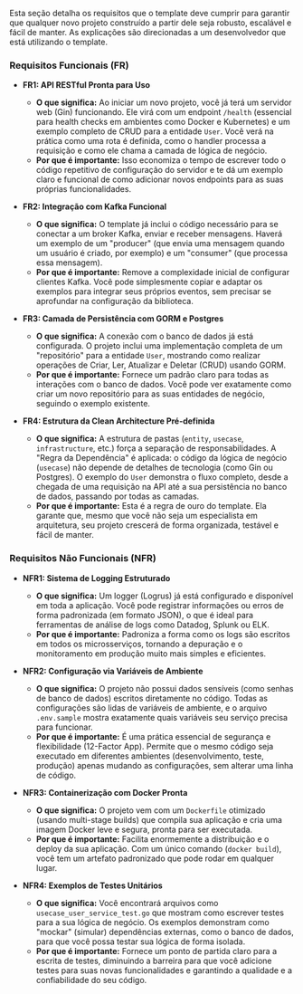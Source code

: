 Esta seção detalha os requisitos que o template deve cumprir para garantir que qualquer novo projeto construído a partir dele seja robusto, escalável e fácil de manter. As explicações são direcionadas a um desenvolvedor que está utilizando o template.

### Requisitos Funcionais (FR)

-   **FR1: API RESTful Pronta para Uso**
    -   **O que significa:** Ao iniciar um novo projeto, você já terá um servidor web (Gin) funcionando. Ele virá com um endpoint `/health` (essencial para health checks em ambientes como Docker e Kubernetes) e um exemplo completo de CRUD para a entidade `User`. Você verá na prática como uma rota é definida, como o handler processa a requisição e como ele chama a camada de lógica de negócio.
    -   **Por que é importante:** Isso economiza o tempo de escrever todo o código repetitivo de configuração do servidor e te dá um exemplo claro e funcional de como adicionar novos endpoints para as suas próprias funcionalidades.

-   **FR2: Integração com Kafka Funcional**
    -   **O que significa:** O template já inclui o código necessário para se conectar a um broker Kafka, enviar e receber mensagens. Haverá um exemplo de um "producer" (que envia uma mensagem quando um usuário é criado, por exemplo) e um "consumer" (que processa essa mensagem).
    -   **Por que é importante:** Remove a complexidade inicial de configurar clientes Kafka. Você pode simplesmente copiar e adaptar os exemplos para integrar seus próprios eventos, sem precisar se aprofundar na configuração da biblioteca.

-   **FR3: Camada de Persistência com GORM e Postgres**
    -   **O que significa:** A conexão com o banco de dados já está configurada. O projeto inclui uma implementação completa de um "repositório" para a entidade `User`, mostrando como realizar operações de Criar, Ler, Atualizar e Deletar (CRUD) usando GORM.
    -   **Por que é importante:** Fornece um padrão claro para todas as interações com o banco de dados. Você pode ver exatamente como criar um novo repositório para as suas entidades de negócio, seguindo o exemplo existente.

-   **FR4: Estrutura da Clean Architecture Pré-definida**
    -   **O que significa:** A estrutura de pastas (`entity`, `usecase`, `infrastructure`, etc.) força a separação de responsabilidades. A "Regra da Dependência" é aplicada: o código da lógica de negócio (`usecase`) não depende de detalhes de tecnologia (como Gin ou Postgres). O exemplo do `User` demonstra o fluxo completo, desde a chegada de uma requisição na API até a sua persistência no banco de dados, passando por todas as camadas.
    -   **Por que é importante:** Esta é a regra de ouro do template. Ela garante que, mesmo que você não seja um especialista em arquitetura, seu projeto crescerá de forma organizada, testável e fácil de manter.

### Requisitos Não Funcionais (NFR)

-   **NFR1: Sistema de Logging Estruturado**
    -   **O que significa:** Um logger (Logrus) já está configurado e disponível em toda a aplicação. Você pode registrar informações ou erros de forma padronizada (em formato JSON), o que é ideal para ferramentas de análise de logs como Datadog, Splunk ou ELK.
    -   **Por que é importante:** Padroniza a forma como os logs são escritos em todos os microsserviços, tornando a depuração e o monitoramento em produção muito mais simples e eficientes.

-   **NFR2: Configuração via Variáveis de Ambiente**
    -   **O que significa:** O projeto não possui dados sensíveis (como senhas de banco de dados) escritos diretamente no código. Todas as configurações são lidas de variáveis de ambiente, e o arquivo `.env.sample` mostra exatamente quais variáveis seu serviço precisa para funcionar.
    -   **Por que é importante:** É uma prática essencial de segurança e flexibilidade (12-Factor App). Permite que o mesmo código seja executado em diferentes ambientes (desenvolvimento, teste, produção) apenas mudando as configurações, sem alterar uma linha de código.

-   **NFR3: Containerização com Docker Pronta**
    -   **O que significa:** O projeto vem com um `Dockerfile` otimizado (usando multi-stage builds) que compila sua aplicação e cria uma imagem Docker leve e segura, pronta para ser executada.
    -   **Por que é importante:** Facilita enormemente a distribuição e o deploy da sua aplicação. Com um único comando (`docker build`), você tem um artefato padronizado que pode rodar em qualquer lugar.

-   **NFR4: Exemplos de Testes Unitários**
    -   **O que significa:** Você encontrará arquivos como `usecase_user_service_test.go` que mostram como escrever testes para a sua lógica de negócio. Os exemplos demonstram como "mockar" (simular) dependências externas, como o banco de dados, para que você possa testar sua lógica de forma isolada.
    -   **Por que é importante:** Fornece um ponto de partida claro para a escrita de testes, diminuindo a barreira para que você adicione testes para suas novas funcionalidades e garantindo a qualidade e a confiabilidade do seu código.
